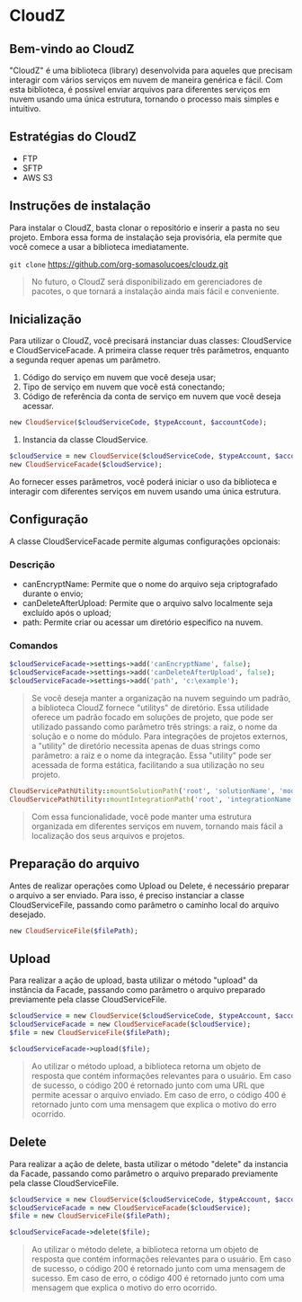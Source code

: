 # CloudZ

## Bem-vindo ao CloudZ
"CloudZ" é uma biblioteca (library) desenvolvida para aqueles que precisam interagir com vários serviços em nuvem de maneira genérica e fácil. Com esta biblioteca, é possível enviar arquivos para diferentes serviços em nuvem usando uma única estrutura, tornando o processo mais simples e intuitivo.

## Estratégias do CloudZ
- FTP
- SFTP
- AWS S3

## Instruções de instalação
Para instalar o CloudZ, basta clonar o repositório e inserir a pasta no seu projeto. Embora essa forma de instalação seja provisória, ela permite que você comece a usar a biblioteca imediatamente.

`git clone` <https://github.com/org-somasolucoes/cloudz.git>

>No futuro, o CloudZ será disponibilizado em gerenciadores de pacotes, o que tornará a instalação ainda mais fácil e conveniente.

## Inicialização
Para utilizar o CloudZ, você precisará instanciar duas classes: CloudService e CloudServiceFacade. A primeira classe requer três parâmetros, enquanto a segunda requer apenas um parâmetro.

1. Código do serviço em nuvem que você deseja usar;
2. Tipo de serviço em nuvem que você está conectando;
3. Código de referência da conta de serviço em nuvem que você deseja acessar.
```ruby
new CloudService($cloudServiceCode, $typeAccount, $accountCode);
```

1. Instancia da classe CloudService.
```ruby
$cloudService = new CloudService($cloudServiceCode, $typeAccount, $accountCode);
new CloudServiceFacade($cloudService);
```

Ao fornecer esses parâmetros, você poderá iniciar o uso da biblioteca e interagir com diferentes serviços em nuvem usando uma única estrutura.

## Configuração
A classe CloudServiceFacade permite algumas configurações opcionais:

### Descrição
- canEncryptName: Permite que o nome do arquivo seja criptografado durante o envio;
- canDeleteAfterUpload: Permite que o arquivo salvo localmente seja excluído após o upload;
- path: Permite criar ou acessar um diretório específico na nuvem.

### Comandos
```ruby
$cloudServiceFacade->settings->add('canEncryptName', false);
$cloudServiceFacade->settings->add('canDeleteAfterUpload', false);
$cloudServiceFacade->settings->add('path', 'c:\example');
```

>Se você deseja manter a organização na nuvem seguindo um padrão, a biblioteca CloudZ fornece "utilitys" de diretório. Essa utilidade oferece um padrão focado em soluções de projeto, que pode ser utilizado passando como parâmetro três strings: a raiz, o nome da solução e o nome do módulo.
Para integrações de projetos externos, a "utility" de diretório necessita apenas de duas strings como parâmetro: a raiz e o nome da integração. 
Essa "utility" pode ser acessada de forma estática, facilitando a sua utilização no seu projeto.
```ruby
CloudServicePathUtility::mountSolutionPath('root', 'solutionName', 'module');
CloudServicePathUtility::mountIntegrationPath('root', 'integrationName');
```
>Com essa funcionalidade, você pode manter uma estrutura organizada em diferentes serviços em nuvem, tornando mais fácil a localização dos seus arquivos e projetos.

## Preparação do arquivo
Antes de realizar operações como Upload ou Delete, é necessário preparar o arquivo a ser enviado. Para isso, é preciso instanciar a classe CloudServiceFile, passando como parâmetro o caminho local do arquivo desejado.
```ruby
new CloudServiceFile($filePath);
```

## Upload
Para realizar a ação de upload, basta utilizar o método "upload" da instância da Facade, passando como parâmetro o arquivo preparado previamente pela classe CloudServiceFile.
```ruby
$cloudService = new CloudService($cloudServiceCode, $typeAccount, $accountCode);
$cloudServiceFacade = new CloudServiceFacade($cloudService);
$file = new CloudServiceFile($filePath);

$cloudServiceFacade->upload($file);
```

>Ao utilizar o método upload, a biblioteca retorna um objeto de resposta que contém informações relevantes para o usuário. Em caso de sucesso, o código 200 é retornado junto com uma URL que permite acessar o arquivo enviado. Em caso de erro, o código 400 é retornado junto com uma mensagem que explica o motivo do erro ocorrido.

## Delete
Para realizar a ação de delete, basta utilizar o método "delete" da instancia da Facade, passando como parâmetro o arquivo preparado previamente pela classe CloudServiceFile.
```ruby
$cloudService = new CloudService($cloudServiceCode, $typeAccount, $accountCode);
$cloudServiceFacade = new CloudServiceFacade($cloudService);
$file = new CloudServiceFile($filePath);

$cloudServiceFacade->delete($file);
```

>Ao utilizar o método delete, a biblioteca retorna um objeto de resposta que contém informações relevantes para o usuário. Em caso de sucesso, o código 200 é retornado junto com uma mensagem de sucesso. Em caso de erro, o código 400 é retornado junto com uma mensagem que explica o motivo do erro ocorrido.